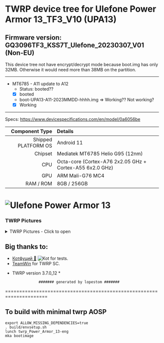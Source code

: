 # TWRP device tree for Ulefone Power Armor 13_TF3_V10 (UPA13)
## Firmware version: GQ3096TF3_KSS7T_Ulefone_20230307_V01 (Non-EU)

This device tree not have encrypt/decrypt mode because boot.img has only 32MB. Otherwise it would need more than 38MB on the partition.

---------------
- MT6785 - A11 update to A12
  - Status: booted??
  - [X] booted

   - boot-UPA13-A11-2023MMDD-hhhh.img => Working?? Not working?
  - [X] Working
------------------------------------

Specs: https://www.devicespecifications.com/en/model/0a6056be

Component Type | Details
-------:|:-------------------------
Shipped PLATFORM OS	 |  Android 11
Chipset	     |  Mediatek MT6785 Helio G95 (12nm)
CPU	         |  Octa-core (Cortex-A76 2x2.05 GHz + Cortex-A55 6x2.0 GHz)
GPU	         |  ARM Mali-G76 MC4
RAM / ROM	         |  8GB / 256GB

![Ulefone Power Armor 13](https://fdn2.gsmarena.com/vv/pics/ulefone/ulefone-power-armor-13-1.jpg)
===================================================================== 

### TWRP Pictures
<details><summary>TWRP Pictures - Click to open</summary>
<p>

![Menu](https://github.com/lopestom/device_ulefone_Power_Armor_13/releases/download/android-12/Screenshot_2009-12-31-19-03-49.png) ![Mount](https://github.com/lopestom/device_ulefone_Power_Armor_13/releases/download/android-12/Screenshot_2009-12-31-19-03-54.png) ![Advanced](https://github.com/lopestom/device_ulefone_Power_Armor_13/releases/download/android-12/Screenshot_2009-12-31-19-04-11.png) ![Backup](https://github.com/lopestom/device_ulefone_Power_Armor_13/releases/download/android-12/Screenshot_2009-12-31-19-04-24.png)
</p>
</details>

## Big thanks to:
- [Котфуций 🐾](https://4pda.to/forum/index.php?showuser=2166242) ![Kot](https://4pda.to/s/wZD6OQRn7DV2Hw0RhDB87Ehv5B40ANqkb9z1TB2918gTy4P4.gif) for tests.
- [TeamWin](https://github.com/TeamWin) for TWRP SC.
* TWRP version 3.7.0_12 *

                  ####### generated by lopestom #######
===================================================================== 

## To build with minimal twrp AOSP
```
export ALLOW_MISSING_DEPENDENCIES=true
. build/envsetup.sh
lunch twrp_Power_Armor_13-eng
mka bootimage
```

